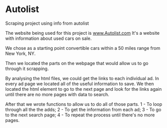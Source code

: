 # Autolist
Scraping project using info from autolist

The website being used for this project is www.Autolist.com
It's a website with information about used cars on sale.

We chose as a starting point convertible cars within a 50 miles range 
from New York, NY.

Then we located the parts on the webpage that would allow us to go through
it scrapping.

By analysing the html files, we could get the links to each individual ad.
In every ad page we located all of the useful information to save.
We then located the html element to go to the next page and look for
the links again until there are no more pages with data to search.


After that we wrote functions to allow us to do all of those parts.
	1 - To loop through all the the adds;
	2 - To get the information from each ad;
	3 - To go to the next search page;
	4 - To repeat the process until there's no more pages.